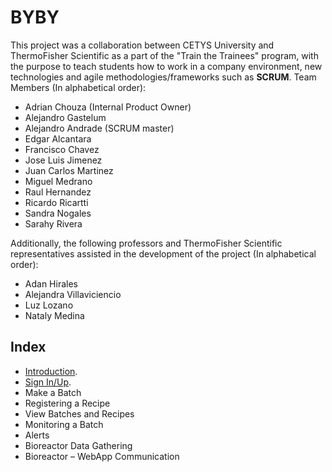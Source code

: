 # BYBY
This project was a collaboration between CETYS University and ThermoFisher Scientific as a part of the "Train the Trainees" program, with the purpose to teach students how to work in a company environment, new technologies and agile methodologies/frameworks such as **SCRUM**. 
Team Members (In alphabetical order):
* Adrian Chouza (Internal Product Owner)
* Alejandro Gastelum
* Alejandro Andrade (SCRUM master)
* Edgar Alcantara
* Francisco Chavez
* Jose Luis Jimenez
* Juan Carlos Martinez
* Miguel Medrano
* Raul Hernandez
* Ricardo Ricartti
* Sandra Nogales
* Sarahy Rivera
  
Additionally, the following professors and ThermoFisher Scientific representatives assisted in the development of the project (In alphabetical order):
* Adan Hirales
* Alejandra Villaviciencio
* Luz Lozano
* Nataly Medina

## Index
* [Introduction](https://github.com/KillerFarmer/BYBY/tree/documentation/documentation/introduction.md "Introduction").
* [Sign In/Up](https://github.com/KillerFarmer/BYBY/tree/documentation/documentation/introduction.md "Sign In/Up").
* Make a Batch
* Registering a Recipe
* View Batches and Recipes
* Monitoring a Batch
* Alerts
* Bioreactor Data Gathering
* Bioreactor – WebApp Communication
